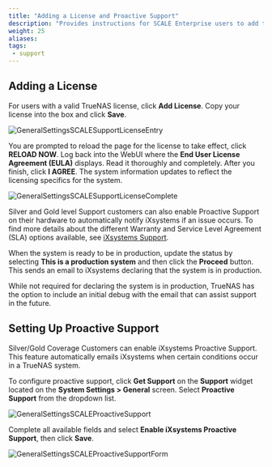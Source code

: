 ```yaml
---
title: "Adding a License and Proactive Support"
description: "Provides instructions for SCALE Enterprise users to add their system license and set up proactive support."
weight: 25
aliases:
tags:
 - support
---
```


## Adding a License
For users with a valid TrueNAS license, click **Add License**. Copy your license into the box and click **Save**.  

![GeneralSettingsSCALESupportLicenseEntry](/images/SCALE/SystemSettings/GeneralSettingsSCALESupportLicenseEntry.png "SCALE General Settings Support License Entry")

You are prompted to reload the page for the license to take effect, click **RELOAD NOW**. 
Log back into the WebUI where the **End User License Agreement (EULA)** displays. 
Read it thoroughly and completely. 
After you finish, click **I AGREE**. The system information updates to reflect the licensing specifics for the system.

![GeneralSettingsSCALESupportLicenseComplete](/images/SCALE/SystemSettings/GeneralSettingsSCALESupportLicenseComplete.png "SCALE General Settings Support License Entry Complete")

Silver and Gold level Support customers can also enable Proactive Support on their hardware to automatically notify iXsystems if an issue occurs. 
To find more details about the different Warranty and Service Level Agreement (SLA) options available, see [iXsystems Support](https://www.ixsystems.com/support/).

When the system is ready to be in production, update the status by selecting **This is a production system** and then click the **Proceed** button. This sends an email to iXsystems declaring that the system is in production. 

While not required for declaring the system is in production, TrueNAS has the option to include an initial debug with the email that can assist support in the future.

## Setting Up Proactive Support
Silver/Gold Coverage Customers can enable iXsystems Proactive Support. This feature automatically emails iXsystems when certain conditions occur in a TrueNAS system.

To configure proactive support, click **Get Support** on the **Support** widget located on the **System Settings > General** screen. Select **Proactive Support** from the dropdown list.

![GeneralSettingsSCALEProactiveSupport](/images/SCALE/SystemSettings/GeneralSettingsSCALEProactiveSupport.png "SCALE General Settings Proactive Support")

Complete all available fields and select **Enable iXsystems Proactive Support**, then click **Save**.

![GeneralSettingsSCALEProactiveSupportForm](/images/SCALE/SystemSettings/GeneralSettingsSCALEProactiveSupportForm.png "SCALE General Settings Proactive Support Form")
